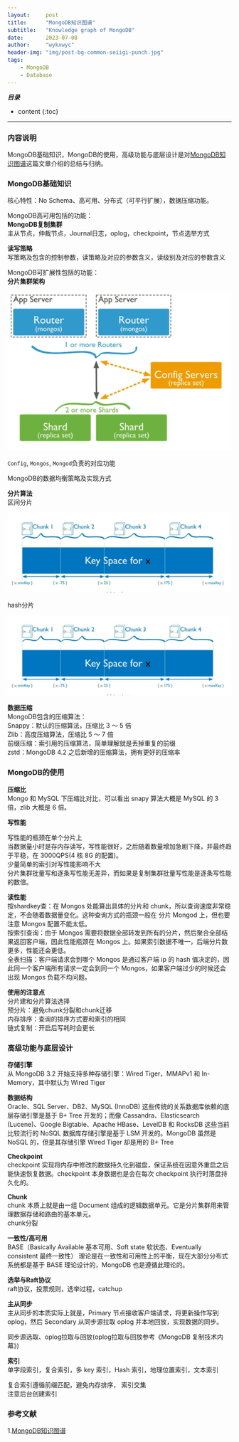 ```yaml
---
layout:     post
title:      "MongoDB知识图谱"
subtitle:   "Knowledge graph of MongoDB"
date:       2023-07-08
author:     "wykxwyc"
header-img: "img/post-bg-common-seiigi-punch.jpg"
tags:
    - MongoDB
    - Database
---
```


___目录___

* content
{:toc}

---

### 内容说明
MongoDB基础知识，MongoDB的使用，高级功能与底层设计是对[MongoDB知识图谱](https://www.toutiao.com/article/7081954023351321124/?upstream_biz=toutiao_pc&source=m_redirect&wid=1688789944127)这篇文章介绍的总结与归纳。      


### MongoDB基础知识      
核心特性：No Schema、高可用、分布式（可平行扩展），数据压缩功能。     

MongoDB高可用包括的功能：      
**MongoDB复制集群**      
主从节点，仲裁节点，Journal日志，oplog，checkpoint，节点选举方式      

**读写策略**      
写策略及包含的控制参数，读策略及对应的参数含义，读级别及对应的参数含义       

MongoDB可扩展性包括的功能：      
**分片集群架构**      

![](/img/in-post/post-Knowledge-graph-of-MongoDB/mongodb-shard.jpg)

`Config`, `Mongos`, `Mongod`负责的对应功能      

MongoDB的数据均衡策略及实现方式      

**分片算法**      
区间分片      

![](/img/in-post/post-Knowledge-graph-of-MongoDB/interval-shard.jpg)

hash分片      

![](/img/in-post/post-Knowledge-graph-of-MongoDB/interval-shard.jpg)


**数据压缩**      
MongoDB包含的压缩算法：      
Snappy：默认的压缩算法，压缩比 3 ～ 5 倍      
Zlib：高度压缩算法，压缩比 5 ～ 7 倍      
前缀压缩：索引用的压缩算法，简单理解就是丢掉重复的前缀      
zstd：MongoDB 4.2 之后新增的压缩算法，拥有更好的压缩率      

### MongoDB的使用      

**压缩比**      
Mongo 和 MySQL 下压缩比对比，可以看出 snapy 算法大概是 MySQL 的 3 倍，zlib 大概是 6 倍。      

**写性能**      

写性能的瓶颈在单个分片上      
当数据量小时是存内存读写，写性能很好，之后随着数量增加急剧下降，并最终趋于平稳，在 3000QPS(4 核 8G 的配置)。      
少量简单的索引对写性能影响不大      
分片集群批量写和逐条写性能无差异，而如果是复制集群批量写性能是逐条写性能的数倍。      

**读性能**      
按shardkey查：在 Mongos 处能算出具体的分片和 chunk，所以查询速度非常稳定，不会随着数据量变化。这种查询方式的瓶颈一般在 分片 Mongod 上，但也要注意 Mongos 配置不能太低。      
按索引查询：由于 Mongos 需要将数据全部转发到所有的分片，然后聚合全部结果返回客户端，因此性能瓶颈在 Mongos 上。如果索引数据不唯一，后端分片数更多，性能还会更低。      
全表扫描：客户端请求会到哪个 Mongos 是通过客户端 ip 的 hash 值决定的，因此同一个客户端所有请求一定会到同一个 Mongos，如果客户端过少的时候还会出现 Mongos 负载不均问题。      

**使用的注意点**      
分片建和分片算法选择      
预分片：避免chunk分裂和chunk迁移      
内存排序：查询的排序方式要和索引的相同      
链式复制：开启后写耗时会更长      


### 高级功能与底层设计      

**存储引擎**      
从 MongoDB 3.2 开始支持多种存储引擎：Wired Tiger，MMAPv1 和 In-Memory，其中默认为 Wired Tiger      

**数据结构**      
Oracle、SQL Server、DB2、MySQL (InnoDB) 这些传统的关系数据库依赖的底层存储引擎是基于 B+ Tree 开发的；而像 Cassandra、Elasticsearch (Lucene)、Google Bigtable、Apache HBase、LevelDB 和 RocksDB 这些当前比较流行的 NoSQL 数据库存储引擎是基于 LSM 开发的。MongoDB 虽然是 NoSQL 的，但是其存储引擎 Wired Tiger 却是用的 B+ Tree      

**Checkpoint**      
checkpoint 实现将内存中修改的数据持久化到磁盘，保证系统在因意外重启之后能快速恢复数据。checkpoint 本身数据也是会在每次 checkpoint 执行时落盘持久化的。      

**Chunk**       
chunk 本质上就是由一组 Document 组成的逻辑数据单元。它是分片集群用来管理数据存储和路由的基本单元。      
chunk分裂      

**一致性/高可用**      
BASE（Basically Available 基本可用、Soft state 软状态、Eventually consistent 最终一致性） 理论是在一致性和可用性上的平衡，现在大部分分布式系统都是基于 BASE 理论设计的，MongoDB 也是遵循此理论的。      

**选举与Raft协议**      
raft协议，投票规则，选举过程，catchup      

**主从同步**      
主从同步的本质实际上就是，Primary 节点接收客户端请求，将更新操作写到 oplog，然后 Secondary 从同步源拉取 oplog 并本地回放，实现数据的同步。      

同步源选取、oplog拉取与回放(oplog拉取与回放参考《MongoDB 复制技术内幕》)      

**索引**       
单字段索引，复合索引，多 key 索引，Hash 索引，地理位置索引，文本索引      

复合索引遵循前缀匹配，避免内存排序， 索引交集      
注意后台创建索引      


### 参考文献    
1.[MongoDB知识图谱](https://www.toutiao.com/article/7081954023351321124/?upstream_biz=toutiao_pc&source=m_redirect&wid=1688789944127)      
  